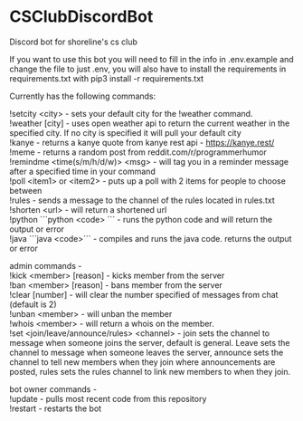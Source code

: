 # CSClubDiscordBot
Discord bot for shoreline's cs club

If you want to use this bot you will need to fill in the info in .env.example and change the file to just .env, you will also have to install the requirements in requirements.txt with pip3 install -r requirements.txt


Currently has the following commands:

!setcity \<city\> - sets your default city for the !weather command.<br>
!weather [city] - uses open weather api to return the current weather in the specified city. If no city is specified it will pull your default city<br>
!kanye - returns a kanye quote from kanye rest api - https://kanye.rest/<br>
!meme - returns a random post from reddit.com/r/programmerhumor<br>
!remindme \<time(s/m/h/d/w)\> \<msg\> - will tag you in a reminder message after a specified time in your command<br>
!poll \<item1\> or \<item2\> - puts up a poll with 2 items for people to choose between<br>
!rules - sends a message to the channel of the rules located in rules.txt<br>
!shorten \<url\> - will return a shortened url<br>
!python \`\`\`python \<code\> \`\`\` - runs the python code and will return the output or error<br>
!java \`\`\`java \<code\>\`\`\` - compiles and runs the java code. returns the output or error

admin commands - <br>
!kick \<member\> [reason] - kicks member from the server<br>
!ban \<member\> [reason] - bans member from the server<br>
!clear [number] - will clear the number specified of messages from chat (default is 2)<br>
!unban \<member\> - will unban the member<br>
!whois \<member\> - will return a whois on the member.<br>
!set \<join/leave/announce/rules\> \<channel\> - join sets the channel to message when someone joins the server, default is general. Leave sets the channel to message when someone leaves the server, announce sets the channel to tell new members when they join where announcements are posted, rules sets the rules channel to link new members to when they join.

bot owner commands - <br>
!update - pulls most recent code from this repository<br>
!restart - restarts the bot<br>
